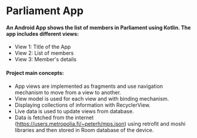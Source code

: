 
# Parliament App
#### An Android App shows the list of members in Parliament using Kotlin. The app includes different views:

- View 1: Title of the App
- View 2: List of members
- View 3: Member's details

#### Project main concepts:

- App views are implemented as fragments and use navigation mechanism to move from a view to another.
- View model is used for each view and with binding mechanism.
- Displaying collections of information with RecyclerView.
- Live data is used to update views from database.
- Data is fetched from the internet (https://users.metropolia.fi/~peterh/mps.json) using retrofit and moshi libraries and then stored in Room database of the device.
